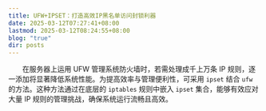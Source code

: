 ```yaml
---
title: UFW+IPSET：打造高效IP黑名单访问封锁利器
date: 2025-03-12T07:27:41+08:00
lastmod: 2025-03-12T08:24:55+08:00
blog: "true"
dir: posts
---
```


‌‌‌‌　　在服务器上运用 UFW 管理系统防火墙时，若需处理成千上万条 IP 规则，逐一添加将显著降低系统性能。为提高效率与管理便利性，可采用 `ipset` 结合 `ufw` 的方法。这种方法通过在底层的 `iptables` 规则中嵌入 `ipset` 集合，能够有效应对大量 IP 规则的管理挑战，确保系统运行流畅且高效。